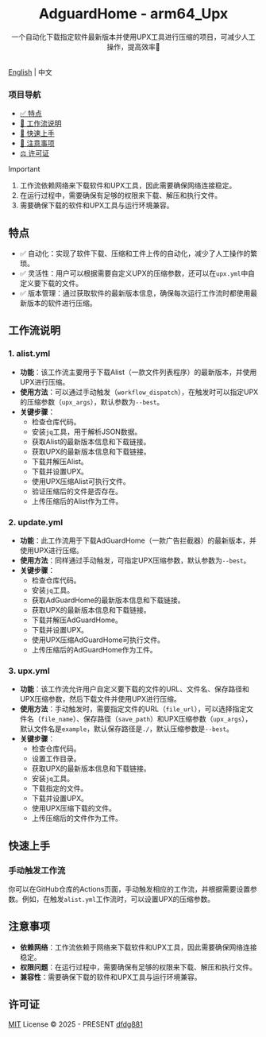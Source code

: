 <div align="center">
  <h1 align="center">AdguardHome - arm64_Upx</h1>
</div>

<div align="center">一个自动化下载指定软件最新版本并使用UPX工具进行压缩的项目，可减少人工操作，提高效率🚀</div>
<br>
<p align="center">
  <!-- 这里可添加项目的一些状态图标，如版本、下载量等，由于没有具体信息，暂不添加 -->
</p>

[English](./README_en.md) | 中文

### 项目导航
- [✅ 特点](#特点)
- [🔗 工作流说明](#工作流说明)
- [🚀 快速上手](#快速上手)
- [📣 注意事项](#注意事项)
- [⚖️ 许可证](#许可证)

> [!IMPORTANT]
> 1. 工作流依赖网络来下载软件和UPX工具，因此需要确保网络连接稳定。
> 2. 在运行过程中，需要确保有足够的权限来下载、解压和执行文件。
> 3. 需要确保下载的软件和UPX工具与运行环境兼容。

## 特点

- ✅ 自动化：实现了软件下载、压缩和工件上传的自动化，减少了人工操作的繁琐。
- ✅ 灵活性：用户可以根据需要自定义UPX的压缩参数，还可以在`upx.yml`中自定义要下载的文件。
- ✅ 版本管理：通过获取软件的最新版本信息，确保每次运行工作流时都使用最新版本的软件进行压缩。

## 工作流说明

### 1. alist.yml
- **功能**：该工作流主要用于下载Alist（一款文件列表程序）的最新版本，并使用UPX进行压缩。
- **使用方法**：可以通过手动触发（`workflow_dispatch`），在触发时可以指定UPX的压缩参数（`upx_args`），默认参数为`--best`。
- **关键步骤**：
    - 检查仓库代码。
    - 安装`jq`工具，用于解析JSON数据。
    - 获取Alist的最新版本信息和下载链接。
    - 获取UPX的最新版本信息和下载链接。
    - 下载并解压Alist。
    - 下载并设置UPX。
    - 使用UPX压缩Alist可执行文件。
    - 验证压缩后的文件是否存在。
    - 上传压缩后的Alist作为工件。

### 2. update.yml
- **功能**：此工作流用于下载AdGuardHome（一款广告拦截器）的最新版本，并使用UPX进行压缩。
- **使用方法**：同样通过手动触发，可指定UPX压缩参数，默认参数为`--best`。
- **关键步骤**：
    - 检查仓库代码。
    - 安装`jq`工具。
    - 获取AdGuardHome的最新版本信息和下载链接。
    - 获取UPX的最新版本信息和下载链接。
    - 下载并解压AdGuardHome。
    - 下载并设置UPX。
    - 使用UPX压缩AdGuardHome可执行文件。
    - 上传压缩后的AdGuardHome作为工件。

### 3. upx.yml
- **功能**：该工作流允许用户自定义要下载的文件的URL、文件名、保存路径和UPX压缩参数，然后下载文件并使用UPX进行压缩。
- **使用方法**：手动触发时，需要指定文件的URL（`file_url`），可以选择指定文件名（`file_name`）、保存路径（`save_path`）和UPX压缩参数（`upx_args`），默认文件名是`example`，默认保存路径是`./`，默认压缩参数是`--best`。
- **关键步骤**：
    - 检查仓库代码。
    - 设置工作目录。
    - 获取UPX的最新版本信息和下载链接。
    - 安装`jq`工具。
    - 下载指定的文件。
    - 下载并设置UPX。
    - 使用UPX压缩下载的文件。
    - 上传压缩后的文件作为工件。

## 快速上手

### 手动触发工作流
你可以在GitHub仓库的Actions页面，手动触发相应的工作流，并根据需要设置参数。例如，在触发`alist.yml`工作流时，可以设置UPX的压缩参数。

## 注意事项
- **依赖网络**：工作流依赖于网络来下载软件和UPX工具，因此需要确保网络连接稳定。
- **权限问题**：在运行过程中，需要确保有足够的权限来下载、解压和执行文件。
- **兼容性**：需要确保下载的软件和UPX工具与运行环境兼容。

## 许可证

[MIT](./LICENSE) License &copy; 2025 - PRESENT [dfdg881](https://github.com/dfdg881)
